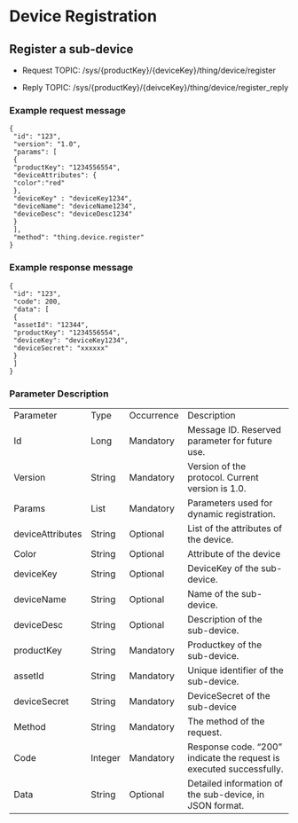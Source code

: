 # Device Registration

## Register a sub-device

- Request TOPIC: /sys/{productKey}/{deviceKey}/thing/device/register

- Reply TOPIC: /sys/{productKey}/{deivceKey}/thing/device/register_reply

### Example request message

```
{
 "id": "123",
 "version": "1.0",
 "params": [
 {
 "productKey": "1234556554",
 "deviceAttributes": {
 "color":"red"
 },
 "deviceKey" : "deviceKey1234",
 "deviceName": "deviceName1234",
 "deviceDesc": "deviceDesc1234"
 }
 ],
 "method": "thing.device.register"
}

```

### Example response message

```
{
 "id": "123",
 "code": 200,
 "data": [
 {
 "assetId": "12344",
 "productKey": "1234556554",
 "deviceKey": "deviceKey1234",
 "deviceSecret": "xxxxxx"
 }
 ]
}

```

### Parameter Description

<table>
  <tr>
    <td>Parameter</td>
    <td>Type</td>
    <td>Occurrence </td>
    <td>Description</td>
  </tr>
  <tr>
    <td>Id</td>
    <td>Long </td>
    <td>Mandatory</td>
    <td>Message ID. Reserved parameter for future   use. </td>
  </tr>
  <tr>
    <td>Version </td>
    <td>String </td>
    <td>Mandatory </td>
    <td>Version of the protocol. Current version is   1.0. </td>
  </tr>
  <tr>
    <td>Params </td>
    <td>List </td>
    <td>Mandatory </td>
    <td>Parameters used for dynamic registration. </td>
  </tr>
  <tr>
    <td>deviceAttributes </td>
    <td>String </td>
    <td>Optional </td>
    <td>List of the attributes of the device. </td>
  </tr>
  <tr>
    <td>Color </td>
    <td>String </td>
    <td>Optional </td>
    <td>Attribute of the device </td>
  </tr>
  <tr>
    <td>deviceKey </td>
    <td>String </td>
    <td>Optional </td>
    <td>DeviceKey of the sub-device. </td>
  </tr>
  <tr>
    <td>deviceName </td>
    <td>String </td>
    <td>Optional </td>
    <td>Name of the sub-device. </td>
  </tr>
  <tr>
    <td>deviceDesc</td>
    <td>String</td>
    <td>Optional</td>
    <td>Description of the sub-device.</td>
  </tr>
  <tr>
    <td>productKey</td>
    <td>String</td>
    <td>Mandatory</td>
    <td>Productkey of the sub-device.</td>
  </tr>
  <tr>
    <td>assetId </td>
    <td>String</td>
    <td>Mandatory</td>
    <td>Unique identifier of the sub-device. </td>
  </tr>
  <tr>
    <td>deviceSecret</td>
    <td>String </td>
    <td>Mandatory</td>
    <td>DeviceSecret of the sub-device</td>
  </tr>
  <tr>
    <td>Method</td>
    <td>String</td>
    <td>Mandatory</td>
    <td>The method of the request.</td>
  </tr>
  <tr>
    <td>Code</td>
    <td>Integer</td>
    <td>Mandatory</td>
    <td>Response code. &ldquo;200&rdquo; indicate the request   is executed successfully.</td>
  </tr>
  <tr>
    <td>Data</td>
    <td>String </td>
    <td>Optional</td>
    <td>Detailed information of the sub-device, in JSON format. </td>
  </tr>
</table>
